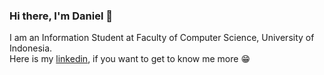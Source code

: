 ### Hi there, I'm Daniel 👋

I am an Information Student at Faculty of Computer Science, University of Indonesia.\
Here is my [linkedin](https://www.linkedin.com/in/danielfernandops/), if you want to get to know me more 😁

<!-- **Github Statistic:**
<p align="left">
<a href="https://github.com/danielfsimangunsong">
  <img height="180em" src="https://github-readme-stats-eight-theta.vercel.app/api?username=danielfsimangunsong&show_icons=true&theme=algolia&include_all_commits=true&count_private=true"/>
  <img height="180em" src="https://github-readme-stats-eight-theta.vercel.app/api/top-langs/?username=danielfsimangunsong&layout=compact&langs_count=8&theme=algolia"/>
</a>
</p> -->
